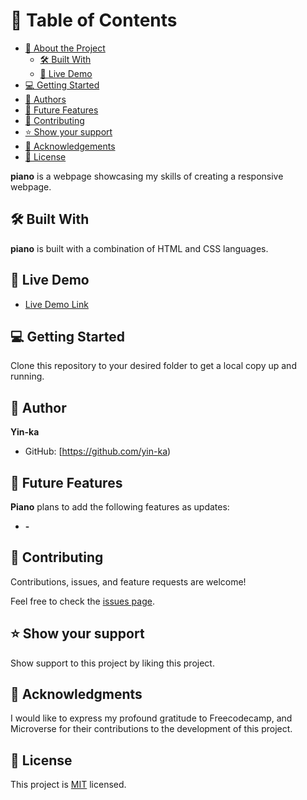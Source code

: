 # 📗 Table of Contents

- [📖 About the Project](#about-project)
  - [🛠 Built With](#built-with)
  - [🚀 Live Demo](#live-demo)
- [💻 Getting Started](#getting-started)
- [👥 Authors](#authors)
- [🔭 Future Features](#future-features)
- [🤝 Contributing](#contributing)
- [⭐️ Show your support](#support)
- [🙏 Acknowledgements](#acknowledgements)
- [📝 License](#license)


**piano** is a webpage showcasing my skills of creating a responsive webpage.


## 🛠 Built With 
**piano** is built with a combination of HTML and CSS languages.

## 🚀 Live Demo 

- [Live Demo Link](https://yin-ka.github.io/Piano/)


## 💻 Getting Started 

Clone this repository to your desired folder to get a local copy up and running.


## 👤 **Author**

**Yin-ka**
- GitHub: [https://github.com/yin-ka)


## 🔭 Future Features

**Piano** plans to add the following features as updates:
-  **-**


## 🤝 Contributing 

Contributions, issues, and feature requests are welcome!

Feel free to check the [issues page](../../issues/).

## ⭐️ Show your support 

Show support  to this project by liking this project.


## 🙏 Acknowledgments 

I would like to express my profound gratitude to Freecodecamp, and Microverse for their contributions to the development of this project.


## 📝 License 
This project is [MIT](./LICENSE) licensed.
